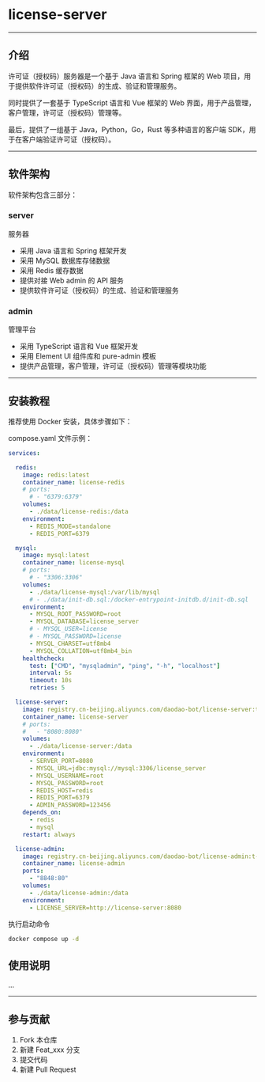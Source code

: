 # license-server

---

## 介绍

许可证（授权码）服务器是一个基于 Java 语言和 Spring 框架的 Web 项目，用于提供软件许可证（授权码）的生成、验证和管理服务。

同时提供了一套基于 TypeScript 语言和 Vue 框架的 Web 界面，用于产品管理，客户管理，许可证（授权码）管理等。

最后，提供了一组基于 Java，Python，Go，Rust 等多种语言的客户端 SDK，用于在客户端验证许可证（授权码）。

---

## 软件架构

软件架构包含三部分：

### server

服务器

- 采用 Java 语言和 Spring 框架开发
- 采用 MySQL 数据库存储数据
- 采用 Redis 缓存数据
- 提供对接 Web admin 的 API 服务
- 提供软件许可证（授权码）的生成、验证和管理服务

### admin

管理平台

- 采用 TypeScript 语言和 Vue 框架开发
- 采用 Element UI 组件库和 pure-admin 模板
- 提供产品管理，客户管理，许可证（授权码）管理等模块功能

---

## 安装教程

推荐使用 Docker 安装，具体步骤如下：

compose.yaml 文件示例：

```yaml
services:

  redis:
    image: redis:latest
    container_name: license-redis
    # ports:
      # - "6379:6379"
    volumes:
      - ./data/license-redis:/data
    environment:
      - REDIS_MODE=standalone
      - REDIS_PORT=6379

  mysql:
    image: mysql:latest
    container_name: license-mysql
    # ports:
      # - "3306:3306"
    volumes:
      - ./data/license-mysql:/var/lib/mysql
      # - ./data/init-db.sql:/docker-entrypoint-initdb.d/init-db.sql
    environment:
      - MYSQL_ROOT_PASSWORD=root
      - MYSQL_DATABASE=license_server
      # - MYSQL_USER=license
      # - MYSQL_PASSWORD=license
      - MYSQL_CHARSET=utf8mb4
      - MYSQL_COLLATION=utf8mb4_bin
    healthcheck:
      test: ["CMD", "mysqladmin", "ping", "-h", "localhost"]
      interval: 5s
      timeout: 10s
      retries: 5

  license-server:
    image: registry.cn-beijing.aliyuncs.com/daodao-bot/license-server:t-20250224-0
    container_name: license-server
    # ports:
    #   - "8080:8080"
    volumes:
      - ./data/license-server:/data
    environment:
      - SERVER_PORT=8080
      - MYSQL_URL=jdbc:mysql://mysql:3306/license_server
      - MYSQL_USERNAME=root
      - MYSQL_PASSWORD=root
      - REDIS_HOST=redis
      - REDIS_PORT=6379
      - ADMIN_PASSWORD=123456
    depends_on:
      - redis
      - mysql
    restart: always

  license-admin:
    image: registry.cn-beijing.aliyuncs.com/daodao-bot/license-admin:t-20250224-2
    container_name: license-admin
    ports:
      - "8848:80"
    volumes:
      - ./data/license-admin:/data
    environment:
      - LICENSE_SERVER=http://license-server:8080

```

执行启动命令

```bash
docker compose up -d
```

## 使用说明

...

---

## 参与贡献

1.  Fork 本仓库
2.  新建 Feat_xxx 分支
3.  提交代码
4.  新建 Pull Request
